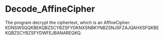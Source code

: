 # Decode_AffineCipher

The program decrypt the ciphertext, which is an AffineCipher:
KDNSWSQQKBEKQBZSCYBZSFYDKNXSNBKYNBZSNJSFZAJQAHXSFQKBEKQBZSCYBZSFYDWFEJBANAREQKQ.

